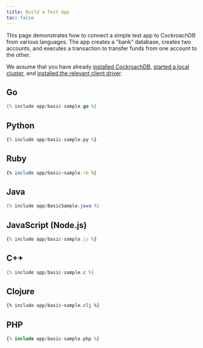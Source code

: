 ```yaml
---
title: Build a Test App
toc: false
---
```


This page demonstrates how to connect a simple test app to CockroachDB from various languages. The app creates a "bank" database, creates two accounts, and executes a transaction to transfer funds from one account to the other. 

We assume that you have already [installed CockroachDB](install-cockroachdb.html), [started a local cluster](start-a-local-cluster.html#insecure), and [installed the relevant client driver](install-client-drivers.html).

## Go

~~~ go
{% include app/basic-sample.go %}
~~~

## Python

~~~ py
{% include app/basic-sample.py %}
~~~

## Ruby

~~~ ruby
{% include app/basic-sample.rb %}
~~~

## Java

~~~ java
{% include app/BasicSample.java %}
~~~

## JavaScript (Node.js)

~~~ js
{% include app/basic-sample.js %}
~~~

## C++

~~~ c
{% include app/basic-sample.c %}
~~~

## Clojure

~~~ clojure
{% include app/basic-sample.clj %}
~~~

## PHP

~~~ php
{% include app/basic-sample.php %}
~~~
